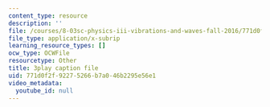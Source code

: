 ```yaml
---
content_type: resource
description: ''
file: /courses/8-03sc-physics-iii-vibrations-and-waves-fall-2016/771d0f2f92275266b7a046b2295e56e1_1JeBWHzrRD4.vtt
file_type: application/x-subrip
learning_resource_types: []
ocw_type: OCWFile
resourcetype: Other
title: 3play caption file
uid: 771d0f2f-9227-5266-b7a0-46b2295e56e1
video_metadata:
  youtube_id: null
---
```

